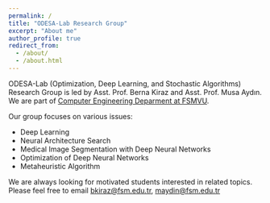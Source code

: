 ```yaml
---
permalink: /
title: "ODESA-Lab Research Group"
excerpt: "About me"
author_profile: true
redirect_from: 
  - /about/
  - /about.html
---
```


ODESA-Lab (Optimization, Deep Learning, and Stochastic Algorithms) Research Group is led by Asst. Prof. Berna Kiraz and Asst. Prof. Musa Aydın. We are part of [Computer Engineering Deparment at FSMVU](https://bm.fsm.edu.tr/).

Our group focuses on various issues:

<ul>
  <li>Deep Learning</li>
  <li>Neural Architecture Search</li>
  <li>Medical Image Segmentation with Deep Neural Networks</li>
  <li>Optimization of Deep Neural Networks</li>
  <li> Metaheuristic Algorithm</li>
</ul>

We are always looking for motivated students interested in related topics. Please feel free to email <bkiraz@fsm.edu.tr>, <maydin@fsm.edu.tr> 